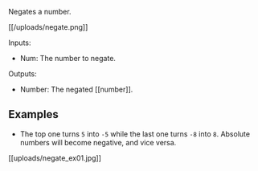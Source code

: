 Negates a number.

[[/uploads/negate.png]]

Inputs:

- Num: The number to negate.

Outputs:

- Number: The negated [[number]].

## Examples
- The top one turns `5` into `-5` while the last one turns `-8` into `8`. Absolute numbers will become negative, and vice versa.

[[uploads/negate_ex01.jpg]]
